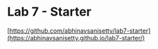 # Lab 7 - Starter

[https://github.com/abhinavsanisetty/lab7-starter](https://abhinavsanisetty.github.io/lab7-starter/)
